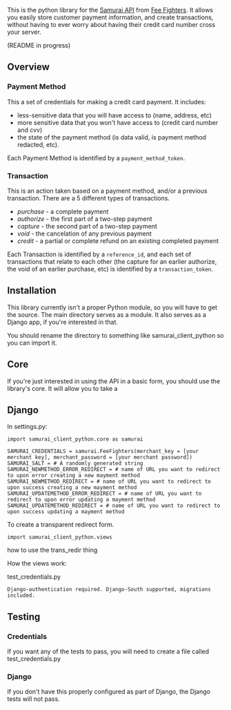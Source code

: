 This is the python library for the [Samurai API](http://feefighters.com/samurai) from [Fee Fighters](http://feefighters.com). It allows you easily store customer payment information, and create transactions, without having to ever worry about having their credit card number cross your server.

(README in progress)

## Overview

### Payment Method

This a set of credentials for making a credit card payment. It includes:

* less-sensitive data that you will have access to (name, address, etc)
* more sensitive data that you won't have access to (credit card number and cvv)
* the state of the payment method (is data valid, is payment method redacted, etc).

Each Payment Method is identified by a `payment_method_token`.

### Transaction

This is an action taken based on a payment method, and/or a previous transaction. There are a 5 different types of transactions.

* _purchase_ - a complete payment
* _authorize_ - the first part of a two-step payment
* _capture_ - the second part of a two-step payment
* _void_ - the cancelation of any previous payment
* _credit_ - a partial or complete refund on an existing completed payment

Each Transaction is identified by a `reference_id`, and each set of transactions that relate to each other (the capture for an earlier authorize, the void of an earlier purchase, etc) is identified by a `transaction_token`.

## Installation

This library currently isn't a proper Python module, so you will have to get the source. The main directory serves as a module. It also serves as a Django app, if you're interested in that.

You should rename the directory to something like samurai_client_python so you can import it.

## Core

If you're just interested in using the API in a basic form, you should use the library's core. It will allow you to take a 

## Django


In settings.py:

    import samurai_client_python.core as samurai

    SAMURAI_CREDENTIALS = samurai.FeeFighters(merchant_key = [your merchant key], merchant_password = [your merchant password])
    SAMURAI_SALT = # A randomly generated string
    SAMURAI_NEWMETHOD_ERROR_REDIRECT = # name of URL you want to redirect to upon error creating a new mayment method
    SAMURAI_NEWMETHOD_REDIRECT = # name of URL you want to redirect to upon success creating a new mayment method
    SAMURAI_UPDATEMETHOD_ERROR_REDIRECT = # name of URL you want to redirect to upon error updating a mayment method
    SAMURAI_UPDATEMETHOD_REDIRECT = # name of URL you want to redirect to upon success updating a mayment method


To create a transparent redirect form.

    import samurai_client_python.views

    
    

how to use the trans_redir thing 







How the views work:



test_credentials.py

    Django-authentication required. Django-South supported, migrations included.

## Testing

### Credentials

If you want any of the tests to pass, you will need to create a file called test_credentials.py

### Django

If you don't have this properly configured as part of Django, the Django tests will not pass.
